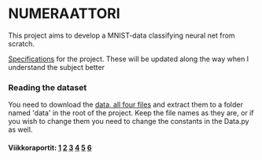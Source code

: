 # NUMERAATTORI

This project aims to develop a MNIST-data classifying neural net from scratch.

[Specifications](https://github.com/PPeltola/tiralabra/blob/main/documentation/Specifications.md) for the project. These will be updated along the way when I understand the subject better

### Reading the dataset

You need to download the [data, all four files](http://yann.lecun.com/exdb/mnist/) and extract them to a folder named 'data' in the root of the project. Keep the file names as they are, or if you wish to change them you need to change the constants in the Data.py as well. 

#### Viikkoraportit: [1](https://github.com/PPeltola/tiralabra/blob/main/viikkoraportit/viikkoraportti1.md) [2](https://github.com/PPeltola/tiralabra/blob/main/viikkoraportit/viikkoraportti2.md) [3](https://github.com/PPeltola/tiralabra/blob/main/viikkoraportit/viikkoraportti3.md) [4](https://github.com/PPeltola/tiralabra/blob/main/viikkoraportit/viikkoraportti4.md) [5](https://github.com/PPeltola/tiralabra/blob/main/viikkoraportit/viikkoraportti5.md) [6](https://github.com/PPeltola/tiralabra/blob/main/viikkoraportit/viikkoraportti6.md)

